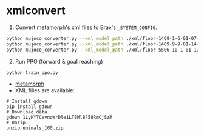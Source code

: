 # xmlconvert

1. Convert [metamorph](https://github.com/agrimgupta92/metamorph)'s xml files to Brax's `_SYSTEM_CONFIG`.
```bash
python mujoco_converter.py --xml_model_path ./xml/floor-1409-1-6-01-07-43-16.xml  --config_path ./xml/floor-1409-1-6-01-07-43-16.txt --ignore_unsupported_joints
python mujoco_converter.py --xml_model_path ./xml/floor-1409-9-9-01-14-34-07.xml  --config_path ./xml/floor-1409-9-9-01-14-34-07.txt --ignore_unsupported_joints
python mujoco_converter.py --xml_model_path ./xml/floor-5506-10-1-01-12-44-00.xml  --config_path ./xml/floor-5506-10-1-01-12-44-00.txt --ignore_unsupported_joints
```

2. Run PPO (forward & goal reaching)
```bash
python train_ppo.py
```


- [metamorph](https://github.com/agrimgupta92/metamorph)
- XML filies are available:
```
# Install gdown
pip install gdown
# Download data
gdown 1LyKYTCevnqWrDle1LTBMlBF58RmCjSzM
# Unzip
unzip unimals_100.zip
```
